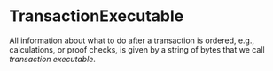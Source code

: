 # TransactionExecutable

All information about what to do after a transaction is ordered, e.g., calculations, or proof checks,
is given by a string of bytes that we call _transaction executable_.
